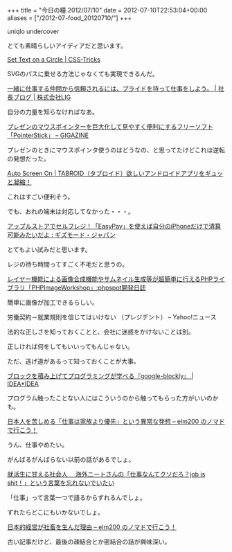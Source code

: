 +++
title = "今日の糧 2012/07/10"
date = 2012-07-10T22:53:04+00:00
aliases = ["/2012-07-food_20120710/"]
+++

  uniqlo undercover

とても素晴らしいアイディアだと思います。

  [Set Text on a Circle | CSS-Tricks](http://css-tricks.com/set-text-on-a-circle/)

SVGのパスに乗せる方法じゃなくても実現できるんだ。

  [一緒に仕事する仲間から信頼されるには、プライドを持って仕事をしよう。 | 社長ブログ | 株式会社LIG](http://liginc.co.jp/president/archives/4638)

自分の力量を知らなければなあ。

  [プレゼンのマウスポインターを巨大化して見やすく便利にするフリーソフト「PointerStick」 &#8211; GIGAZINE](http://gigazine.net/news/20120709-pointerstick/)

プレゼンのときにマウスポインタ使うのはどうなの、と思ってたけどこれは逆転の発想だった。

  [Auto Screen On | TABROID（タブロイド）欲しいアンドロイドアプリをギュッと凝縮！](http://www.tabroid.jp/app/tools/2012/07/com.omd.autoscreenon.html)

これはすごい便利そう。

でも、おれの端末は対応してなかった・・・。

  [アップルストアでセルフレジ！「EasyPay」を使えば自分のiPhoneだけで清算可能みたいだよ : ギズモード・ジャパン](http://www.gizmodo.jp/2012/07/easypayiphone.html)

とてもよい試みだと思います。

レジの待ち時間ってすごく不毛だと思うの。

[レイヤー機能による画像合成機能やサムネイル生成等が超簡単に行えるPHPライブラリ「PHPImageWorkshop」:phpspot開発日誌](http://phpspot.org/blog/archives/2012/07/phpphpimagework.html)

簡単に画像が加工できるらしい。

  労働契約－就業規則を信じてはいけない （プレジデント） &#8211; Yahoo!ニュース

法的な正しさを知っておくことと、会社に迷惑をかけないことは別。

正しければ何をしてもいいってもんじゃない。

ただ、逃げ道があるって知っておくことが大事。

  [ブロックを積み上げてプログラミングが学べる『google-blockly』 | IDEA*IDEA](http://www.ideaxidea.com/archives/2012/06/google_blockly.html)

プログラム触ったことない人にはこういうのから触ってもらった方がいいのかも。

  [日本人を苦しめる「仕事は家族より優先」という異常な発想 &#8211; elm200 のノマドで行こう！](http://d.hatena.ne.jp/elm200/20100426/1272289840)

うん、仕事やめたい。

がんばるがんばらない以前の話があるでしょ。

  [就活生に甘える社会人　 海外ニートさんの「仕事なんてクソだろ？job is shit！」という言葉を忘れないでいたい](http://lingmu12261226.blog10.fc2.com/blog-entry-137.html)

「仕事」って言葉一つで語るからずれるんでしょ。

ずれたらどこにもいかないでしょ。

  [日本的経営が社畜を生んだ理由 &#8211; elm200 のノマドで行こう！](http://d.hatena.ne.jp/elm200/20090711/1247288309)

古い記事だけど、最後の疎結合とか密結合の話が興味深い。

